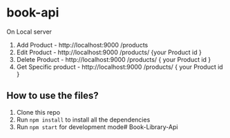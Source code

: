 # book-api

On Local server

1. Add Product - http://localhost:9000 /products
2. Edit Product - http://localhost:9000 /products/ {your Product id }
3. Delete Product - http://localhost:9000 /products/ { your Product id }
4. Get Specific product - http://localhost:9000 /products/ { your Product id }

## How to use the files?

1. Clone this repo
2. Run `npm install` to install all the dependencies
3. Run `npm start` for development mode# Book-Library-Api
